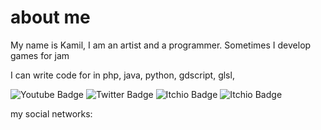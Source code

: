 # about me

My name is Kamil, I am an artist and a programmer.
Sometimes I develop games for jam

I can write code for in php, java, python, gdscript, glsl, 


<div id="badges">
 <a href="https://saybayry.itch.io/" target="_blank>
  <img src="https://img.shields.io/badge/Itch.io-FA5C5C?style=for-the-badge&logo=itchdotio&logoColor=white" alt="LinkedIn Badge"/>
 </a>
  <img src="https://img.shields.io/badge/DeviantArt-05CC47?style=for-the-badge&logo=deviantart&logoColor=white" alt="Youtube Badge"/>
  <img src="https://img.shields.io/badge/Twitter-blue?style=for-the-badge&logo=twitter&logoColor=white" alt="Twitter Badge"/>
  <img src="https://img.shields.io/badge/Reddit-FF4500?style=for-the-badge&logo=reddit&logoColor=white" alt="Itchio Badge"/>
  <img src="https://img.shields.io/badge/Telegram-2CA5E0?style=for-the-badge&logo=telegram&logoColor=white" alt="Itchio Badge"/>
</div>



my social networks: 
